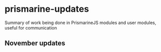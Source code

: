 # prismarine-updates
Summary of work being done in PrismarineJS modules and user modules, useful for communication


## November updates


